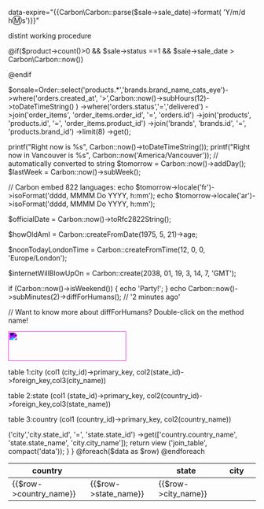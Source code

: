
data-expire="{{Carbon\Carbon::parse($sale->sale_date)->format( 'Y/m/d h:m:s')}}"
<!-- ======= -->
distint working procedure
<!-- ============for product cont condition -->
@if($product->count()>0 && $sale->status ==1 && $sale->sale_date > Carbon\Carbon::now())

@endif
<!-- ============end product count condition -->


<!-- ========================================================================= -->
$onsale=Order::select('products.*','brands.brand_name_cats_eye')->where('orders.created_at', '>',Carbon::now()->subHours(12)->toDateTimeString() )
        ->where('orders.status','=','delivered')
        ->join('order_items', 'order_items.order_id', '=', 'orders.id')
        ->join('products', 'products.id', '=', 'order_items.product_id')
        ->join('brands', 'brands.id', '=', 'products.brand_id')
        ->limit(8)
        ->get();
<!--=================================================================================  -->


<!-- for date function -->
printf("Right now is %s", Carbon::now()->toDateTimeString());
printf("Right now in Vancouver is %s", Carbon::now('America/Vancouver')); // automatically converted to string
$tomorrow = Carbon::now()->addDay();
$lastWeek = Carbon::now()->subWeek();

// Carbon embed 822 languages:
echo $tomorrow->locale('fr')->isoFormat('dddd, MMMM Do YYYY, h:mm');
echo $tomorrow->locale('ar')->isoFormat('dddd, MMMM Do YYYY, h:mm');

$officialDate = Carbon::now()->toRfc2822String();

$howOldAmI = Carbon::createFromDate(1975, 5, 21)->age;

$noonTodayLondonTime = Carbon::createFromTime(12, 0, 0, 'Europe/London');

$internetWillBlowUpOn = Carbon::create(2038, 01, 19, 3, 14, 7, 'GMT');

if (Carbon::now()->isWeekend()) {
    echo 'Party!';
}
echo Carbon::now()->subMinutes(2)->diffForHumans(); // '2 minutes ago'

// Want to know more about diffForHumans? Double-click on the method name!
<!--  -->




<!-- ======================== for png image design start-->
<img src="   {{ asset('backend/images/classy_new.png') }}" alt="logo" style="height: 60px; width: 240px; filter:invert(101%) sepia(49%) saturate(1191%) hue-rotate(262deg) brightness(150%) contrast(141%);">
<!-- ================================== end png image design part-->



<!-- ============================start=======================================three table joining with eloquent model start===========================================================================================================-->
<!-- for joining table we set foreign key(state_id) in city table which  key is  primary key in (state) table -->
<!-- for joining table we set foreign key(country_id) in (state) table which  key is  primary key in (country) table -->

table 1:city   (col1 (city_id)->primary_key, col2(state_id)->foreign_key,col3(city_name))

table 2:state   (col1 (state_id)->primary_key, col2(country_id)->foreign_key,col3(state_name))


table 3:country (col1 (country_id)->primary_key, col2(country_name))
<!-- ==================now we will get data from country table -->

<!-- ====model name==(county.php) -->
<?php

namespace App\Models;

use Illuminate\Database\Eloquent\Factories\HasFactory;
use Illuminate\Database\Eloquent\Model;

class Country extends Model
{
    use HasFactory;
    protected $table = 'country';
    protected $fillable = ['country_name'];

}

<!--  ==========end model code-->
<!--  ==========start Controller code===(JointableController)-->

<?php

namespace App\Http\Controllers;

use App\Http\Controllers\Controller;
use Illuminate\Http\Request;
use App\Models\Country;

class JointableController extends Controller
{
public function index()
  {
   //three table ( city, state,country,) joining code and get data from Country model

  $data = Country::join('state','state.country_id', '=', 'country.country_id')
                   ->('city','city.state_id', '=', 'state.state_id')
                   ->get(['country.country_name', 'state.state_name', 'city.city_name']);
return view ('join_table', compact('data'));

<!-- === ->get(['country.country_name', 'state.state_name', 'city.city_name']);  geting 3 column valu from 3 table with join == -->
<!--  ========= $data = Country::join('state','state.country_id', '=', 'country.country_id')  //this code join country table and state table here (state(table_name).country_id(foreign_key)) = (country(table_name).country_id(primary_key))========= -->

<!-- =======   ->('city','city.state_id', '=', 'state.state_id')  //this code join state table and city table here (city(table_name).state_id(foreign_key)) = (state(table_name).state_id(primary_key))======= -->
                
  }
}
<!--  ==========end Controller code-->

<!-- ========start view page===name ===join_table.blade.php === -->
  <table>
<thead>
<tr>
<th>country<th>
<th>state<th>
<th>city<th>

</tr>
<tbody>

@foreach($data as $row)
<tr>
<td>{{$row->country_name}}</td>
<td>{{$row->state_name}}</td>
<td>{{$row->city_name}}</td>

</tr>
@endforeach
</tbody>


</thead>

</table>
<!-- ========end view page===name ===join_table.blade.php === -->

<!-- =======start route code for view=== web.php=== -->
<?php
use Illuminate\Support\Facades\Route;
use App\Http\Controllers\JointableController

Route::get('join_tabel',[JointableController::class, 'index']);

<!-- =======end route code for view=== web.php=== -->




<!--==============================End=================================== three table joining with eloquent model and get data from country model==================================================================================================================-->

